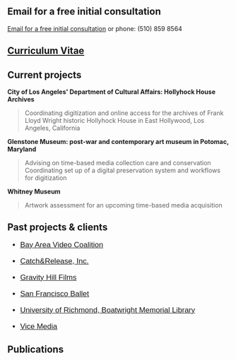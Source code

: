 
## Email for a free initial consultation
[Email for a free initial consultation](mailto:"lauren[dot]sorensen[at]gmail[dot]com]") or phone: (510) 859 8564

## [Curriculum Vitae](https://laurensorensen.github.io/CV_website.pdf)

## Current projects
**City of Los Angeles' Department of Cultural Affairs: Hollyhock House Archives**
> Coordinating digitization and online access for the archives of Frank Lloyd Wright historic Hollyhock House in East Hollywood, Los
> Angeles, California

**Glenstone Museum: post-war and contemporary art museum in Potomac, Maryland**
> Advising on time-based media collection care and conservation
> Coordinating set up of a digital preservation system and workflows for digitization

**Whitney Museum**
> Artwork assessment for an upcoming time-based media acquisition

## Past projects & clients
<ul class="font_7 color_15" style="font-family:proxima-n-w01-reg,sans-serif; font-size:17px;">
	<li>
	<p class="font_7" style="font-size:17px;"><a href="https://bavc.org/preserve-media" target="_blank" data-content="https://bavc.org/preserve-media" data-type="external" rel="undefined"><span class="color_15"><span style="text-decoration:underline;"><span style="font-size:17px;"><span style="font-family:proxima-n-w01-reg,sans-serif;">Bay Area Video Coalition</span></span></span></span></a></p>
	</li>
	<li>
	<p class="font_7" style="font-size:17px;"><span class="color_15"><a href="https://catchandrelease.com/" target="_blank" data-content="https://catchandrelease.com/" data-type="external" rel="undefined"><span class="color_15"><span style="text-decoration:underline;"><span style="font-family:proxima-n-w01-reg,sans-serif;"><span style="font-size:17px;">Catch&amp;Release, Inc.</span></span></span></span></a></span></p>
	</li>
	<li>
	<p class="font_7" style="font-size:17px;"><a href="https://jemcohenfilms.com/" target="_blank" data-content="https://jemcohenfilms.com/" data-type="external" rel="undefined"><span class="color_15"><span style="text-decoration:underline;"><span style="font-size:17px;"><span style="font-family:proxima-n-w01-reg,sans-serif;">Gravity Hill Films</span></span></span></span></a></p>
	</li>
	<li>
	<p class="font_7" style="font-size:17px;"><a href="https://www.sfballet.org/" target="_blank" data-content="https://www.sfballet.org/" data-type="external" rel="undefined"><span class="color_15"><span style="text-decoration:underline;"><span style="font-size:17px;"><span style="font-family:proxima-n-w01-reg,sans-serif;">San Francisco Ballet</span></span></span></span></a></p>
	</li>
	<li>
	<p class="font_7" style="font-size:17px;"><span class="color_15"><span style="text-decoration:underline;"><span style="font-size:17px;"><a href="https://library.richmond.edu/" target="_blank" data-content="https://library.richmond.edu/" data-type="external" rel="undefined"><span style="font-family:proxima-n-w01-reg,sans-serif;">University of Richmond, Boatwright Memorial Library</span></span></span></span></p>
	</li>
	<li>
	<p class="font_7" style="font-size:17px;"><span class="color_15"><a href="https://www.imdb.com/title/tt8079498/" target="_blank" data-content="https://www.imdb.com/title/tt8079498/" data-type="external" rel="undefined"><span class="color_15"><span style="text-decoration:underline;"><span style="font-family:proxima-n-w01-reg,sans-serif;"><span style="font-size:17px;">Vice Media</span></span></span></span></a></span></p>
	</li>
</ul>

## Publications

